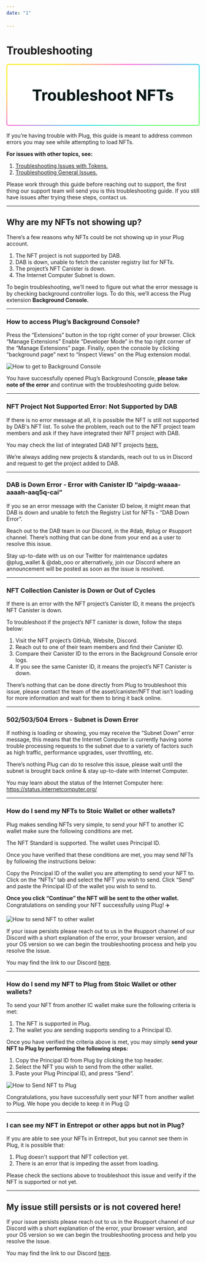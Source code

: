 ```yaml
---
date: "1"

---
```

# Troubleshooting

![](imgs/trob-nft.png)

If you’re having trouble with Plug, this guide is meant to address common errors you may see while attempting to load NFTs.

**For issues with other topics, see:**
1. [Troubleshooting Issues with Tokens.](https://docs.plugwallet.ooo/resources/troubleshooting-tokens/)
2. [Troubleshooting General Issues.](https://docs.plugwallet.ooo/resources/troubleshooting-general/)

Please work through this guide before reaching out to support, the first thing our support team will send you is this troubleshooting guide. If you still have issues after trying these steps, contact us.

---

## Why are my NFTs not showing up?

There’s a few reasons why NFTs could be not showing up in your Plug account. 

1. The NFT project is not supported by DAB.
2. DAB is down, unable to fetch the canister registry list for NFTs.  
3. The project’s NFT Canister is down.
4. The Internet Computer Subnet is down. 

To begin troubleshooting, we’ll need to figure out what the error message is by checking background controller logs. To do this, we’ll access the Plug extension **Background Console.**

---

### How to access Plug’s Background Console? 

Press the “Extensions” button in the top right corner of your browser. 
Click “Manage Extensions”
Enable “Developer Mode” in the top right corner of the “Manage Extensions” page. 
Finally, open the console by clicking “background page” next to “Inspect Views” on the Plug extension modal. 


![How to get to Background Console](https://storageapi.fleek.co/fleek-team-bucket/TroubleshootingPlugResources/PlugBackgroundConsoleGIF.gif)

You have successfully opened Plug’s Background Console, **please take note of the error** and continue with the troubleshooting guide below. 

---

### NFT Project Not Supported Error: Not Supported by DAB

If there is no error message at all, it is possible the NFT is still not supported by DAB's NFT list. To solve the problem, reach out to the NFT project team members and ask if they have integrated their NFT project with DAB. 

You may check the list of integrated DAB NFT projects [here.](https://github.com/Psychedelic/dab/blob/main/registries/nft/list.json) 

We’re always adding new projects & standards, reach out to us in Discord and request to get the project added to DAB. 

---

### DAB is Down Error - Error with Canister ID “aipdg-waaaa-aaaah-aaq5q-cai” 

If you se an error message with the Canister ID below, it might mean that DAB is down and unable to fetch the Registry List for NFTs - “DAB Down Error”.

Reach out to the DAB team in our Discord, in the #dab, #plug or #support channel. There’s nothing that can be done from your end as a user to resolve this issue.

Stay up-to-date with us on our Twitter for maintenance updates @plug_wallet & @dab_ooo or alternatively, join our Discord where an announcement will be posted as soon as the issue is resolved.

---

### NFT Collection Canister is Down or Out of Cycles

If there is an error with the NFT project’s Canister ID, it means the project’s NFT Canister is down.

To troubleshoot if the project’s NFT canister is down, follow the steps below: 

1. Visit the NFT project’s GitHub, Website, Discord.
2. Reach out to one of their team members and find their Canister ID.
3. Compare their Canister ID to the errors in the Background Console error logs.
4. If you see the same Canister ID, it means the project’s NFT Canister is down. 

There’s nothing that can be done directly from Plug to troubleshoot this issue, please contact the team of the asset/canister/NFT that isn’t loading for more information and wait for them to bring it back online.

---

### 502/503/504 Errors - Subnet is Down Error

If nothing is loading or showing, you may receive the “Subnet Down” error message, this means that the Internet Computer is currently having some trouble processing requests to the subnet due to a variety of factors such as high traffic, performance upgrades, user throttling, etc.

There’s nothing Plug can do to resolve this issue, please wait until the subnet is brought back online & stay up-to-date with Internet Computer.

You may learn about the status of the Internet Computer here: 
https://status.internetcomputer.org/

---

### How do I send my NFTs to Stoic Wallet or other wallets?
Plug makes sending NFTs very simple, to send your NFT to another IC wallet make sure the following conditions are met. 

The NFT Standard is supported. 
The wallet uses Principal ID. 

Once you have verified that these conditions are met, you may send NFTs by following the instructions below: 

Copy the Principal ID of the wallet you are attempting to send your NFT to. 
Click on the “NFTs” tab and select the NFT you wish to send. 
Click “Send” and paste the Principal ID of the wallet you wish to send to. 

**Once you click “Continue” the NFT will be sent to the other wallet.** Congratulations on sending your NFT successfully using Plug! ✈️

![How to send NFT to other wallet](https://storageapi.fleek.co/fleek-team-bucket/TroubleshootingPlugResources/SendNFTtoStoicWalletGIF.gif)



If your issue persists please reach out to us in the #support channel of our Discord with a short explanation of the error, your browser version, and your OS version so we can begin the troubleshooting process and help you resolve the issue. 

You may find the link to our Discord [here](https://discord.gg/fleekhq). 

---

### How do I send my NFT to Plug from Stoic Wallet or other wallets? 
To send your NFT from another IC wallet make sure the following criteria is met:

1. The NFT is supported in Plug. 
2. The wallet you are sending supports sending to a Principal ID. 

Once you have verified the criteria above is met, you may simply **send your NFT to Plug by performing the following steps:**

1. Copy the Principal ID from Plug by clicking the top header. 
2. Select the NFT you wish to send from the other wallet. 
3. Paste your Plug Principal ID, and press “Send”.


![How to Send NFT to Plug](https://storageapi.fleek.co/fleek-team-bucket/TroubleshootingPlugResources/SendNFTtoPlugGIF.gif)

Congratulations, you have successfully sent your NFT from another wallet to Plug. We hope you decide to keep it in Plug 😉

---

### I can see my NFT in Entrepot or other apps but not in Plug?

If you are able to see your NFTs in Entrepot, but you cannot see them in Plug, it is possible that:

1. Plug doesn't support that NFT collection yet.
2. There is an error that is impeding the asset from loading.

Please check the sections above to troubleshoot this issue and verify if the NFT is supported or not yet.

---

## My issue still persists or is not covered here!

If your issue persists please reach out to us in the #support channel of our Discord with a short explanation of the error, your browser version, and your OS version so we can begin the troubleshooting process and help you resolve the issue. 

You may find the link to our Discord [here](https://discord.gg/fleekhq).